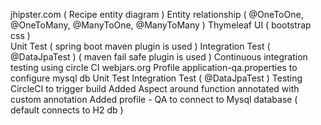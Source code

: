 jhipster.com ( Recipe entity diagram ) 
Entity relationship ( @OneToOne, @OneToMany, @ManyToOne, @ManyToMany )
Thymeleaf UI ( bootstrap css )  
Unit Test	( spring boot maven plugin is used ) 
Integration Test ( @DataJpaTest )  ( maven fail safe plugin is used ) 
Continuous integration testing using circle CI
webjars.org
Profile application-qa.properties to configure mysql db
Unit Test
Integration Test ( @DataJpaTest ) 
Testing CircleCI to trigger build 
Added Aspect around function annotated with custom annotation
Added profile - QA to connect to Mysql database ( default connects to H2 db )
